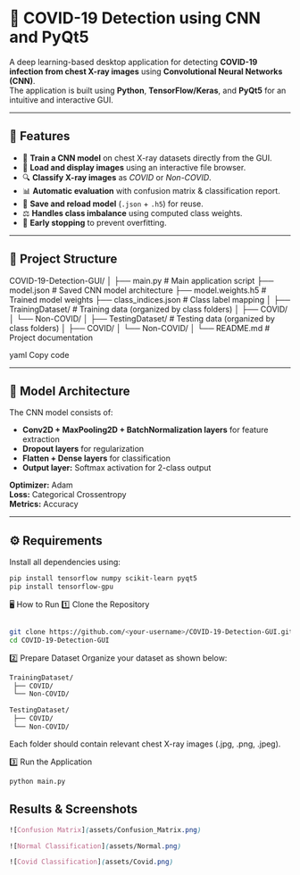 # 🦠 COVID-19 Detection using CNN and PyQt5

A deep learning-based desktop application for detecting **COVID-19 infection from chest X-ray images** using **Convolutional Neural Networks (CNN)**.  
The application is built using **Python**, **TensorFlow/Keras**, and **PyQt5** for an intuitive and interactive GUI.

---

## 🚀 Features

- 🧠 **Train a CNN model** on chest X-ray datasets directly from the GUI.
- 📁 **Load and display images** using an interactive file browser.
- 🔍 **Classify X-ray images** as _COVID_ or _Non-COVID_.
- 📊 **Automatic evaluation** with confusion matrix & classification report.
- 💾 **Save and reload model** (`.json` + `.h5`) for reuse.
- ⚖️ **Handles class imbalance** using computed class weights.
- 🧩 **Early stopping** to prevent overfitting.

---

## 🧩 Project Structure

COVID-19-Detection-GUI/
│
├── main.py # Main application script
├── model.json # Saved CNN model architecture
├── model.weights.h5 # Trained model weights
├── class_indices.json # Class label mapping
│
├── TrainingDataset/ # Training data (organized by class folders)
│ ├── COVID/
│ └── Non-COVID/
│
├── TestingDataset/ # Testing data (organized by class folders)
│ ├── COVID/
│ └── Non-COVID/
│
└── README.md # Project documentation

yaml
Copy code

---

## 🧠 Model Architecture

The CNN model consists of:

- **Conv2D + MaxPooling2D + BatchNormalization layers** for feature extraction
- **Dropout layers** for regularization
- **Flatten + Dense layers** for classification
- **Output layer:** Softmax activation for 2-class output

**Optimizer:** Adam  
**Loss:** Categorical Crossentropy  
**Metrics:** Accuracy

---

## ⚙️ Requirements

Install all dependencies using:

```bash
pip install tensorflow numpy scikit-learn pyqt5
pip install tensorflow-gpu
```

🖥️ How to Run
1️⃣ Clone the Repository

```bash

git clone https://github.com/<your-username>/COVID-19-Detection-GUI.git
cd COVID-19-Detection-GUI
```

2️⃣ Prepare Dataset
Organize your dataset as shown below:

```bash
TrainingDataset/
 ├── COVID/
 └── Non-COVID/

TestingDataset/
 ├── COVID/
 └── Non-COVID/
```

Each folder should contain relevant chest X-ray images (.jpg, .png, .jpeg).

3️⃣ Run the Application

```bash
python main.py
```

## Results & Screenshots

```scss
![Confusion Matrix](assets/Confusion_Matrix.png)
```

```scss
![Normal Classification](assets/Normal.png)
```

```scss
![Covid Classification](assets/Covid.png)
```
